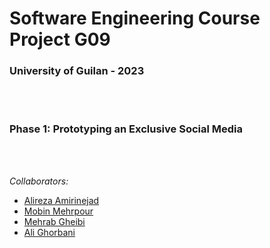 # **Software Engineering Course Project G09**
### University of Guilan - 2023
<br/>
<br/>

### Phase 1: Prototyping an Exclusive Social Media
<br/>
<br/>

*Collaborators:*
* [Alireza Amirinejad](https://github.com/AAmirinejad)
* [Mobin Mehrpour](https://github.com/YmobinY)
* [Mehrab Gheibi](https://github.com/VigilantV)
* [Ali Ghorbani](https://github.com/punisher1306)
